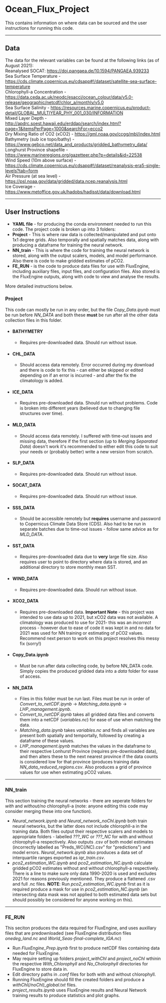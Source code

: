 # Ocean_Flux_Project
This contains information on where data can be sourced and the user instructions for running this code.

***

## Data
The data for the relevant variables can be found at the following links (as of August 2021): <br>
Reanalysed SOCAT: https://doi.pangaea.de/10.1594/PANGAEA.939233 <br>
Sea Surface Temperature - https://cds.climate.copernicus.eu/cdsapp#!/dataset/satellite-sea-surface-temperature <br>
Chlorophyll-a Concentration - https://data.ceda.ac.uk/neodc/esacci/ocean_colour/data/v5.0-release/geographic/netcdf/chlor_a/monthly/v5.0 <br>
Sea Surface Salinity - https://resources.marine.copernicus.eu/product-detail/GLOBAL_MULTIYEAR_PHY_001_030/INFORMATION <br>
Mixed Layer Depth - http://apdrc.soest.hawaii.edu/erddap/search/index.html?page=1&itemsPerPage=1000&searchFor=ecco2 <br>
Dry Mixing Ratio of CO2 (xCO2) - https://gml.noaa.gov/ccgg/mbl/index.html <br>
Bathymetry (sub ice topo/bathy) - https://www.gebco.net/data_and_products/gridded_bathymetry_data/ <br>
Longhurst Province shapefile - https://www.marineregions.org/gazetteer.php?p=details&id=22538 <br>
Wind Speed (10m above surface) - https://cds.climate.copernicus.eu/cdsapp#!/dataset/reanalysis-era5-single-levels?tab=form <br>
Air Pressure (at sea level) - https://psl.noaa.gov/data/gridded/data.ncep.reanalysis.html <br>
Ice Coverage - https://www.metoffice.gov.uk/hadobs/hadisst/data/download.html <br>

***

## User Instructions
+ **YAML file** - for producing the conda environment needed to run this code.
The project code is broken up into 3 folders: <br>
+ **Project** - This is where raw data is collected/manipulated and put onto 1x1 degree grids. Also temporally and spatially matches data, along with producing a dataframe for training the neural network. <br>
 + **NN_train** - This is where the code for training the neural network is stored, along with the output scalers, models, and model performance. Also there is code to make gridded estimates of pCO2. <br>
+ **FE_RUN** - is the code to produce data files for use with FluxEngine, including auxiliary files, input files, and configuration files. Also stored is the FluxEngine outputs, along with code to view and analyse the results. <br>

More detailed instructions below. <br>

### Project
This code can mostly be run in any order, but the file *Copy_Data.ipynb* must be run before *NN_DATA* and both these **must** be run after all the other data collection files in this folder. <br>
+ #### BATHYMETRY <br>
   - Requires pre-downloaded data. Should run without issue.
+ #### CHL_DATA <br>
   - Should access data remotely. Error occurred during my download and there is code to fix this - can either be skipped or edited depending on if an error is incurred - and after the fix the climatology is added.
+ #### ICE_DATA <br>
   - Requires pre-downloaded data. Should run without problems. Code is broken into different years (believed due to changing file structures over time).
+ #### MLD_DATA <br>
   - Should access data remotely. I suffered with time-out issues and missing data, therefore if the first section (up to *Merging Separated Data*) doesn't work it's recommended to either edit this code to suit your needs or (probably better) write a new version from scratch. 
+ #### SLP_DATA <br>
   - Requires pre-downloaded data. Should run without issue.
+ #### SOCAT_DATA <br>
   - Requires pre-downloaded data. Should run without issue.
+ #### SSS_DATA <br>
   - Should be accessible remotely but **requires** username and password to Copernicus Climate Data Store (CDS). Also had to be run in separate batches due to time-out issues - follow same advice as for *MLD_DATA*.
+ #### SST_DATA <br>
   - Requires pre-downloaded data due to **very** large file size. Also requires user to point to directory where data is stored, and an additional directory to store monthly mean SST. 
+ #### WIND_DATA <br>
   - Requires pre-downloaded data. Should run without issue.
+ #### XCO2_DATA <br>
   - Requires pre-downloaded data. **Important Note** - this project was intended to use data up to 2021, but xCO2 data was not available. A climatology was produced to use for 2021- this was an *incorrect* process - however due to ease of code it was kept in and no data for 2021 was used for NN training or estimating of pCO2 values. Recommend next person to work on this project resolves this messy fix (sorry!)
+ #### Copy_Data.ipynb <br>
   - Must be run after data collecting code, by before NN_DATA code. Simply copies the produced gridded data into a *data* folder for ease of access.
+ #### NN_DATA <br>
   - Files in this folder must be run last. Files must be run in order of *Convert_to_netCDF.ipynb* -> *Matching_data.ipynb* -> *LHP_management.ipynb*. <br> 
   - *Convert_to_netCDF.ipynb* takes all gridded data files and converts them into a netCDF (*variables.nc*) for ease of use when matching the data. 
   - *Matching_data.ipynb* takes *variables.nc* and finds all variables are present both spatially and temportally, followed by creating a dataframe of these values. 
   - *LHP_management.ipynb* matches the values in the dataframe to their respective Lonhurst Province (requires pre-downloaded data), and then alters these to the next nearest province if the data counts is considered low for that province (produces training data *NN_data_reduced_regions.csv*. Also produces a grid of province values for use when estimating pCO2 values. <br>

***

### NN_train
This section training the neural networks - there are seperate folders for *with* and *without/no* chlorophyll-a (note: anyone editing this code may consider merging these into one function).<br>
+ *Neural_network.ipynb* and *Neural_network_noChl.ipynb* both train neural networks, but the latter does not include chlorophll-a in the training data. Both files output their respective scalers and models to appropriate folders - labelled *???_WC* or *???_NC* for with and without chlorophyll-a respectively. Also outputs .csv of both model estimates (incorrectly labelled as "Preds_WC(/NC).csv" for "predictions") and model errors. *Neural_network.ipynb* also produces a data set of interquartile ranges exported as *iqr_train.csv*.<br>
+ *pco2_estimation_WC.ipynb* and *pco2_estimation_NC.ipynb* calculate gridded pCO2 estimates without and without chlorophyll-a respectively. There is a line to make sure only data 1990-2020 is used and excludes 2021 for reasons previously mentioned. They produce a flattened .csv and full .nc files. **NOTE**: Run *pco2_estimation_WC.ipynb* first as it is required produce a mask for use in *pco2_estimation_NC.ipynb* (an intersecting data mask was not applied to both estimated data sets but should possibly be considered for anyone working on this).<br>

***

### FE_RUN
This seciton produces the data required for FluxEngine, and uses auxillary files that are predownloaded (see FluxEngine distribution files *onedeg_land.nc* and *World_Seas-final-complete_IGA.nc*)
- Run *FluxEngine_Prep.ipynb* first to produce netCDF files containing data needed for FluxEngine.
- May require setting up folders *project_withChl* and *project_noChl* wthinin the respective *With_Chlorophyll* and *No_Cholorphyll* directories for FluxEngine to store data in.
- Edit directory paths in *.conf* files for both with and without chlorophyll.
- Running FluxEngine should fill the created folders and produce a *withChl(/noChl)_global.txt* files.
- *project_results.ipynb* uses FluxEngine results and Neural Network training results to produce statistics and plot graphs.









